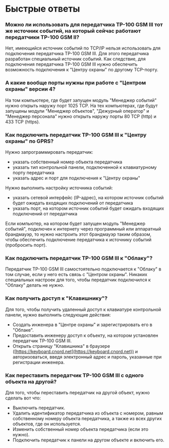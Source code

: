 # Быстрые ответы #

### Можно ли использовать для передатчика ТР-100 GSM III тот же источник событий, на который сейчас работают передатчики ТР-100 GSM II? ###
Нет, имеющийся источник событий по TCP/IP нельзя использовать для подключения передатчика ТР-100 GSM III.
Для этого передатчика разработан специальный источник событий.
Как следствие, для подключения передатчика ТР-100 GSM III нужно обеспечить возможность подключения к "Центру охраны" по другому TCP-порту.

### А какие вообще порты нужны при работе с "Центром охраны" версии 4? ###
На том компьютере, где будет запущен модуль "Менеджер событий" нужно открыть наружу порт 1025 TCP.
На тех компьютерах, где будут запущены модули "Менеджер объектов", "Дежурный оператор" и "Менеджер персонала" нужно открыть наружу порты 80 TCP (http) и 433 TCP (https).

### Как подключить передатчик ТР-100 GSM III к "Центру охраны" по GPRS? ###
Нужно запрограммировать передатчик:

* указать собственный номер объекта передатчика
* указать тип контрольной панели, подключенной к клавиатурному порту передатчика
* указать адрес и порт для подключения к "Центру охраны"

Нужно выполнить настройку источника событий:

* указать сетевой интерфейс (IP-адрес), на котором источник событий будет ожидать входящих подключений от передатчика
* указать порт, на котором источник событий будет ожидать входящих подключений от передатчика
  
Если компьютер, на котором будет запущен модуль "Менеджер событий", подключен к интернету через программный или аппаратный брандмауэр, то нужно настроить этот брандмауэр таким образом, чтобы обеспечить подключение передатчика к источнику событий (пробросить порт).

### Как подключить передатчик ТР-100 GSM III к "Облаку"? ###
Передатчик ТР-100 GSM III самостоятельно подключается к "Облаку" в том случае, если у него есть связь с "Центром охраны". 
Никаких специальных настроек для того, чтобы передатчик подключился к "Облаку" делать не нужно.

### Как получить доступ к "Клавишнику"? ###
Для того, чтобы получить удаленный доступ к клавиатуре контрольной панели, нужно выполнить следующие действия:
* Создать инженера в "Центре охраны" и зарегистрировать его в "Облаке".
* Предоставить инженеру доступ к объекту, на котором установлен передатчик ТР-100 GSM III.
* Открыть страницу "Клавишника" в браузере ([https://keyboard.cnord.net](https://keyboard.cnord.net)) и авторизоваться, введя электронный адрес и пароль, указанные при регистрации инженера.

### Как переставить передатчик ТР-100 GSM III с одного объекта на другой? ###
Для того, чтобы переставить передатчик на другой объект, нужно сделать вот что:
* Выключить передатчик.
* Удалить идентификатор передатчика из объекта с номером, равным собственному номеру объекта передатчика, а также из всех других объектов, где он используется.
* Изменить собственный номер объекта передатчика (если это нужно).
* Подключить передатчик к панели на другом объекте и включить его.
